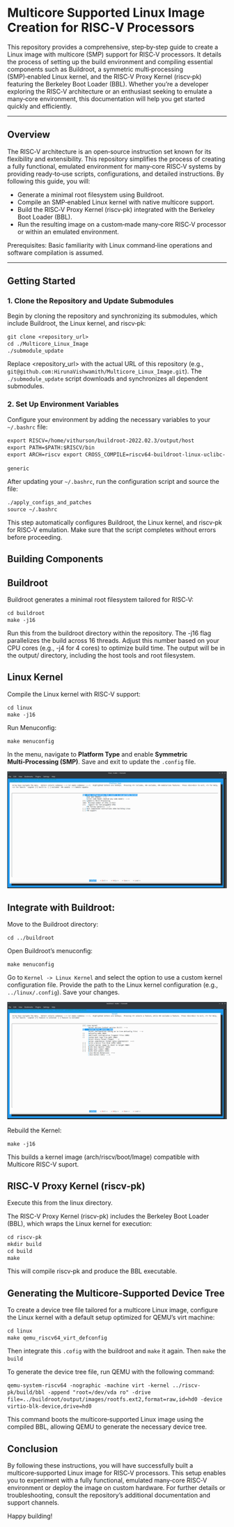 # Multicore Supported Linux Image Creation for RISC‑V Processors

This repository provides a comprehensive, step‑by‑step guide to create a Linux image with multicore (SMP) support for RISC‑V processors. It details the process of setting up the build environment and compiling essential components such as Buildroot, a symmetric multi‑processing (SMP)‑enabled Linux kernel, and the RISC‑V Proxy Kernel (riscv‑pk) featuring the Berkeley Boot Loader (BBL). Whether you’re a developer exploring the RISC‑V architecture or an enthusiast seeking to emulate a many‑core environment, this documentation will help you get started quickly and efficiently.

---

## Overview

The RISC‑V architecture is an open‑source instruction set known for its flexibility and extensibility. This repository simplifies the process of creating a fully functional, emulated environment for many‑core RISC‑V systems by providing ready‑to‑use scripts, configurations, and detailed instructions. By following this guide, you will:

- Generate a minimal root filesystem using Buildroot.
- Compile an SMP‑enabled Linux kernel with native multicore support.
- Build the RISC‑V Proxy Kernel (riscv‑pk) integrated with the Berkeley Boot Loader (BBL).
- Run the resulting image on a custom‑made many‑core RISC‑V processor or within an emulated environment.

Prerequisites: Basic familiarity with Linux command‑line operations and software compilation is assumed.

---

## Getting Started

### 1. Clone the Repository and Update Submodules
Begin by cloning the repository and synchronizing its submodules, which include Buildroot, the Linux kernel, and riscv‑pk:

```
git clone <repository_url>
cd ./Multicore_Linux_Image
./submodule_update
```
Replace <repository_url> with the actual URL of this repository (e.g., `git@github.com:HirunaVishwamith/Multicore_Linux_Image.git`). The `./submodule_update` script downloads and synchronizes all dependent submodules.
### 2. Set Up Environment Variables
Configure your environment by adding the necessary variables to your `~/.bashrc` file:

```
export RISCV=/home/vithurson/buildroot-2022.02.3/output/host
export PATH=$PATH:$RISCV/bin
export ARCH=riscv export CROSS_COMPILE=riscv64-buildroot-linux-uclibc-

generic
```
After updating your `~/.bashrc`, run the configuration script and source the file:

```
./apply_configs_and_patches
source ~/.bashrc
```
This step automatically configures Buildroot, the Linux kernel, and riscv‑pk for RISC‑V emulation. Make sure that the script completes without errors before proceeding.

## Building Components

## Buildroot
Buildroot generates a minimal root filesystem tailored for RISC‑V:

```
cd buildroot
make -j16
```
Run this from the buildroot directory within the repository.
The -j16 flag parallelizes the build across 16 threads. Adjust this number based on your CPU cores (e.g., -j4 for 4 cores) to optimize build time.
The output will be in the output/ directory, including the host tools and root filesystem.

## Linux Kernel
Compile the Linux kernel with RISC-V support:

```
cd linux
make -j16
```

Run Menuconfig:

```
make menuconfig
```
In the menu, navigate to **Platform Type** and enable **Symmetric Multi‑Processing (SMP)**. Save and exit to update the `.config` file.

![smp_enabled](doc/2.png)



## Integrate with Buildroot:

Move to the Buildroot directory:

```
cd ../buildroot
```
Open Buildroot’s menuconfig:
```
make menuconfig
```
Go to `Kernel -> Linux Kernel` and select the option to use a custom kernel configuration file. Provide the path to the Linux kernel configuration (e.g., `../linux/.config`). Save your changes. 

![add_linux_kernal](doc/1.png)

Rebuild the Kernel:

```
make -j16
```
This builds a kernel image (arch/riscv/boot/Image) compatible with Multicore RISC-V suport.

## RISC‑V Proxy Kernel (riscv‑pk)

Execute this from the linux directory.

The RISC-V Proxy Kernel (riscv-pk) includes the Berkeley Boot Loader (BBL), which wraps the Linux kernel for execution:

```
cd riscv-pk
mkdir build
cd build
make
```

This will compile riscv‑pk and produce the BBL executable.

## Generating the Multicore‑Supported Device Tree

To create a device tree file tailored for a multicore Linux image, configure the Linux kernel with a default setup optimized for QEMU’s virt machine:


```
cd linux
make qemu_riscv64_virt_defconfig
```

Then integrate this `.cofig` with the buildroot and `make` it again. Then `make` the `build`

To generate the device tree file, run QEMU with the following command:

```
qemu-system-riscv64 -nographic -machine virt -kernel ../riscv-pk/build/bbl -append "root=/dev/vda ro" -drive file=../buildroot/output/images/rootfs.ext2,format=raw,id=hd0 -device virtio-blk-device,drive=hd0
```

This command boots the multicore‑supported Linux image using the compiled BBL, allowing QEMU to generate the necessary device tree.

## Conclusion

By following these instructions, you will have successfully built a multicore‑supported Linux image for RISC‑V processors. This setup enables you to experiment with a fully functional, emulated many‑core RISC‑V environment or deploy the image on custom hardware. For further details or troubleshooting, consult the repository’s additional documentation and support channels.

Happy building!

